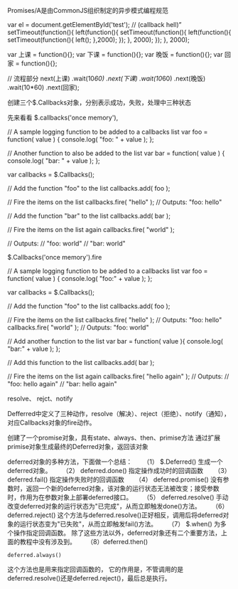   Promises/A是由CommonJS组织制定的异步模式编程规范


var el = document.getElementById('test');
// (callback hell)”
setTimeout(function(){
  left(function(){
    setTimeout(function(){
       left(function(){
         setTimeout(function(){
           left();
         },2000);
       });
    }, 2000);
  });
}, 2000);







var 上课 = function(){};
var 下课 = function(){};
var 晚饭 = function(){};
var 回家 = function(){};

// 流程部分
next(上课)
    .wait(10*60)
    .next(下课)
    .wait(10*60) 
    .next(晚饭)
    .wait(10*60) 
    .next(回家);


创建三个$.Callbacks对象，分别表示成功，失败，处理中三种状态



先来看看 $.callbacks('once memory'),
   


// A sample logging function to be added to a callbacks list
var foo = function( value ) {
  console.log( "foo: " + value );
};
 
// Another function to also be added to the list
var bar = function( value ) {
  console.log( "bar: " + value );
};
 
var callbacks = $.Callbacks();
 
// Add the function "foo" to the list
callbacks.add( foo );
 
// Fire the items on the list
callbacks.fire( "hello" );
// Outputs: "foo: hello"
 
// Add the function "bar" to the list
callbacks.add( bar );
 
// Fire the items on the list again
callbacks.fire( "world" );
 
// Outputs:
// "foo: world"
// "bar: world"            


$.Callbacks('once memory').fire







// A sample logging function to be added to a callbacks list
var foo = function( value ) {
  console.log( "foo:" + value );
};
 
var callbacks = $.Callbacks();
 
// Add the function "foo" to the list
callbacks.add( foo );
 
// Fire the items on the list
callbacks.fire( "hello" ); // Outputs: "foo: hello"
callbacks.fire( "world" ); // Outputs: "foo: world"
 
// Add another function to the list
var bar = function( value ){
  console.log( "bar:" + value );
};
 
// Add this function to the list
callbacks.add( bar );
 
// Fire the items on the list again
callbacks.fire( "hello again" );
// Outputs:
// "foo: hello again"
// "bar: hello again"



resolve、 rejct、notify

Defferred中定义了三种动作，resolve（解决）、reject（拒绝）、notify（通知），对应Callbacks对象的fire动作。


创建了一个promise对象，具有state、always、then、primise方法
通过扩展primise对象生成最终的Deferred对象，返回该对象

deferred对象的多种方法，下面做一个总结：
　　（1） $.Deferred() 生成一个deferred对象。
　　（2） deferred.done() 指定操作成功时的回调函数
　　（3） deferred.fail() 指定操作失败时的回调函数
　　（4） deferred.promise() 没有参数时，返回一个新的deferred对象，该对象的运行状态无法被改变；接受参数时，作用为在参数对象上部署deferred接口。
　　（5） deferred.resolve() 手动改变deferred对象的运行状态为"已完成"，从而立即触发done()方法。
　　（6）deferred.reject() 这个方法与deferred.resolve()正好相反，调用后将deferred对象的运行状态变为"已失败"，从而立即触发fail()方法。
　　（7） $.when() 为多个操作指定回调函数。
除了这些方法以外，deferred对象还有二个重要方法，上面的教程中没有涉及到。
　　（8）deferred.then()

    deferred.always()

这个方法也是用来指定回调函数的，
它的作用是，不管调用的是deferred.resolve()还是deferred.reject()，最后总是执行。